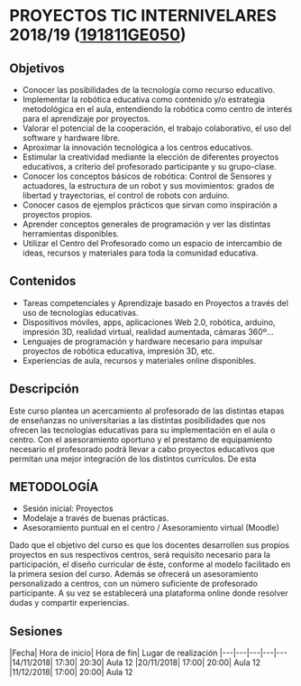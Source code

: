 #  PROYECTOS TIC INTERNIVELARES 2018/19 ([191811GE050](https://www.juntadeandalucia.es/educacion/secretariavirtual/consultaCEP/actividad/191811GE050/))

## Objetivos


- Conocer las posibilidades de la tecnología como recurso educativo. 
- Implementar la robótica educativa como contenido y/o estrategia metodológica en el aula, entendiendo la robótica como centro de interés para el aprendizaje por proyectos.
- Valorar el potencial de la cooperación, el trabajo colaborativo, el uso del software y hardware libre. 
- Aproximar la innovación tecnológica a los centros educativos.
- Estimular la creatividad mediante la elección de diferentes proyectos educativos, a criterio del profesorado participante y su grupo-clase. 
- Conocer los conceptos básicos de robótica: Control de Sensores y actuadores, la estructura de un robot y sus movimientos: grados de libertad y trayectorias, el control de robots con arduino.
- Conocer casos de ejemplos prácticos que sirvan como inspiración a proyectos propios.
- Aprender conceptos generales de programación y ver las distintas herramientas disponibles.
- Utilizar el Centro del Profesorado como un espacio de intercambio de ideas, recursos y materiales para toda la comunidad educativa.

## Contenidos

- Tareas competenciales y Aprendizaje basado en Proyectos a través del uso de tecnologías educativas.
- Dispositivos móviles, apps, aplicaciones Web 2.0, robótica, arduino, impresión 3D, realidad virtual, realidad aumentada, cámaras 360º...
- Lenguajes de programación y hardware necesario para impulsar proyectos de robótica educativa, impresión 3D, etc.
- Experiencias de aula, recursos y materiales online disponibles.

## Descripción

Este curso plantea un acercamiento al profesorado de las distintas etapas de enseñanzas no universitarias a las distintas posibilidades que nos ofrecen las tecnologías educativas para su implementación en el aula o centro. Con el asesoramiento oportuno y el prestamo de equipamiento necesario el profesorado podrá llevar a cabo proyectos educativos que permitan una mejor integración de los distintos currículos. De esta

## METODOLOGÍA 
- Sesión inicial: Proyectos
- Modelaje a través de buenas prácticas.
- Asesoramiento puntual en el centro / Asesoramiento virtual (Moodle)

Dado que el objetivo del curso es que los docentes desarrollen sus propios proyectos en sus respectivos centros, será requisito necesario para la participación, el diseño curricular de éste, conforme al modelo facilitado en la primera sesion del curso. Además se ofrecerá un asesoramiento personalizado a centros, con un número suficiente de profesorado participante. A su vez se establecerá una plataforma online donde resolver dudas y compartir experiencias.

## Sesiones

|Fecha|	Hora de inicio|	Hora de fin|	Lugar de realización
|---|---|---|---|---
|14/11/2018|	17:30|	20:30|	Aula 12
|20/11/2018|	17:00|	20:00|	Aula 12
|11/12/2018|	17:00|	20:00|	Aula 12



